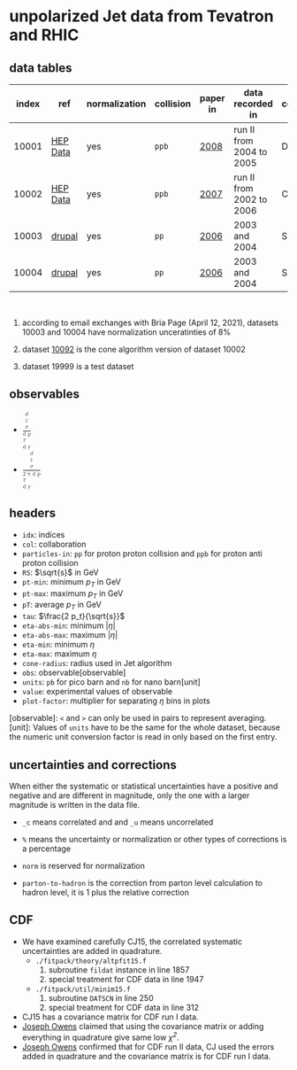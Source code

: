 # unpolarized Jet data from Tevatron and RHIC

## data tables

| index | ref                      | normalization | collision | paper in                 | data recorded in         | collaboration |
| ----- | -----                    | -----         | -----     | -----                    | -----                    | -----         |
| 10001 | [HEP Data][link.10001.d] | yes           | `ppb`     | [2008][link.10001.p]     | run II from 2004 to 2005 | D0            |
| 10002 | [HEP Data][link.10002.d] | yes           | `ppb`     | [2007][link.10002.p]     | run II from 2002 to 2006 | CDF           |
| 10003 | [drupal][link.10003.d]   | yes           | `pp`      | [2006][link.10003.p]     | 2003 and 2004            | STAR MB       |
| 10004 | [drupal][link.10004.d]   | yes           | `pp`      | [2006][link.10004.p]     | 2003 and 2004            | STAR HT       |

<br/>

1. according to email exchanges with Bria Page (April 12, 2021), datasets 10003 and 10004 have normalization unceratinties of 8%

2. dataset [10092][link.10092.d] is the cone algorithm version of dataset 10002

3. dataset 19999 is a test dataset

[link.10001.d]: https://www.hepdata.net/record/ins779574
[link.10002.d]: https://www.hepdata.net/record/ins743342
[link.10003.d]: https://drupal.star.bnl.gov/STAR/files/starpublications/68/data.html
[link.10004.d]: https://drupal.star.bnl.gov/STAR/files/starpublications/68/data.html
[link.10092.d]: https://www.hepdata.net/record/ins790693

[link.10001.p]: http://dx.doi.org/10.1103/PhysRevLett.101.062001 'DOI'
[link.10002.p]: http://dx.doi.org/10.1103/PhysRevD.75.092006 'DOI'
[link.10003.p]: http://dx.doi.org/10.1103/PhysRevLett.97.252001 'DOI'
[link.10004.p]: http://dx.doi.org/10.1103/PhysRevLett.97.252001 'DOI'

## observables

- <math><mfrac><mi>d<sup>2</sup>&sigma;</mi><mi>d p<sub>T</sub> d y</mi></mfrac></i></math>
- <math><mfrac><mi>d<sup>2</sup>&sigma;</mi><mi>2 &pi; d p<sub>T</sub> d y</mi></mfrac></i></math>

## headers

- `idx`: indices
- `col`: collaboration
- `particles-in`: `pp` for proton proton collision and `ppb` for proton anti proton collision
- `RS`: $\sqrt{s}$ in GeV
- `pt-min`: minimum <i>p<sub>T</sub></i> in GeV
- `pt-max`: maximum <i>p<sub>T</sub></i> in GeV
- `pT`: average <i>p<sub>T</sub></i> in GeV
- `tau`: $\frac{2 p_t}{\sqrt{s}}$
- `eta-abs-min`: minimum |<i>&eta;</i>|
- `eta-abs-max`: maximum |<i>&eta;</i>|
- `eta-min`: minimum <i>&eta;</i>
- `eta-max`: maximum <i>&eta;</i>
- `cone-radius`: radius used in Jet algorithm
- `obs`: observable[observable]
- `units`: `pb` for pico barn and `nb` for nano barn[unit]
- `value`: experimental values of observable
- `plot-factor`: multiplier for separating <i>&eta;</i> bins in plots

[observable]: `<` and `>` can only be used in pairs to represent averaging.
[unit]: Values of `units` have to be the same for the whole dataset, because the numeric unit conversion factor is read in only based on the first entry.

## uncertainties and corrections

When either the systematic or statistical uncertainties have a positive and negative and are different in magnitude, only the one with a larger magnitude is written in the data file.

- `_c` means correlated and and `_u` means uncorrelated

- `%` means the uncertainty or normalization or other types of corrections is a percentage

- `norm` is reserved for normalization

- `parton-to-hadron` is the correction from parton level calculation to hadron level, it is 1 plus the relative correction

## CDF
- We have examined carefully CJ15, the correlated systematic uncertainties are added in quadrature.
    - `./fitpack/theory/altpfit15.f`
        1. subroutine `fildat` instance in line 1857
        2. special treatment for CDF data in line 1947
    - `./fitpack/util/minim15.f`
        1. subroutine `DATSCN` in line 250
        2. special treatment for CDF data in line 312
- CJ15 has a covariance matrix for CDF run I data.
- [Joseph Owens](mailto:owens@hep.fsu.edu) claimed that using the covariance matrix or adding everything in quadrature give same low <i>&chi;<sup>2</sup></i>.
- [Joseph Owens](mailto:owens@hep.fsu.edu) confirmed that for CDF run II data, CJ used the errors added in quadrature and the covariance matrix is for CDF run I data.

